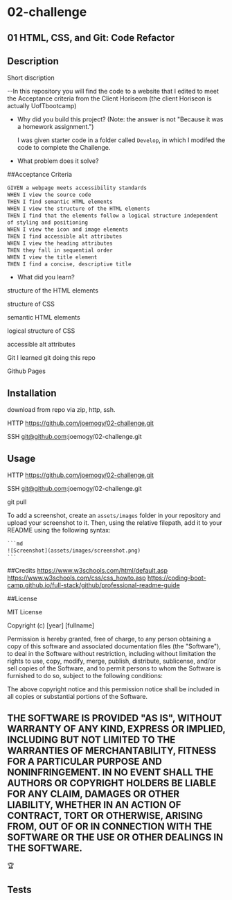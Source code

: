 # 02-challenge
## 01 HTML, CSS, and Git: Code Refactor

## Description
Short discription

--In this repository you will find the code to a website that I edited to meet the Acceptance criteria from the Client Horiseom
(the client Horiseon is actually UofTbootcamp)
 

- Why did you build this project? (Note: the answer is not "Because it was a homework assignment.")

  I was given starter code in a folder called `Develop`, in which I modifed the code to complete the Challenge.
  
- What problem does it solve?

##Acceptance Criteria
```
GIVEN a webpage meets accessibility standards
WHEN I view the source code
THEN I find semantic HTML elements
WHEN I view the structure of the HTML elements
THEN I find that the elements follow a logical structure independent of styling and positioning
WHEN I view the icon and image elements
THEN I find accessible alt attributes
WHEN I view the heading attributes
THEN they fall in sequential order
WHEN I view the title element
THEN I find a concise, descriptive title
```
 
- What did you learn?

structure of the HTML elements

structure of CSS

semantic HTML elements

logical structure of CSS

accessible alt attributes

Git I learned git doing this repo

Github Pages
  
## Installation

download from repo via zip, http, ssh.

HTTP
https://github.com/joemogy/02-challenge.git

SSH
git@github.com:joemogy/02-challenge.git

## Usage

HTTP
https://github.com/joemogy/02-challenge.git

SSH
git@github.com:joemogy/02-challenge.git

git pull


To add a screenshot, create an `assets/images` folder in your repository and upload your screenshot to it. Then, using the relative filepath, add it to your README using the following syntax:

    ```md
    ![Screenshot](assets/images/screenshot.png)
    ```

##Credits
  https://www.w3schools.com/html/default.asp
  https://www.w3schools.com/css/css_howto.asp
  https://coding-boot-camp.github.io/full-stack/github/professional-readme-guide
  


##License

MIT License

Copyright (c) [year] [fullname]

Permission is hereby granted, free of charge, to any person obtaining a copy
of this software and associated documentation files (the "Software"), to deal
in the Software without restriction, including without limitation the rights
to use, copy, modify, merge, publish, distribute, sublicense, and/or sell
copies of the Software, and to permit persons to whom the Software is
furnished to do so, subject to the following conditions:

The above copyright notice and this permission notice shall be included in all
copies or substantial portions of the Software.

THE SOFTWARE IS PROVIDED "AS IS", WITHOUT WARRANTY OF ANY KIND, EXPRESS OR
IMPLIED, INCLUDING BUT NOT LIMITED TO THE WARRANTIES OF MERCHANTABILITY,
FITNESS FOR A PARTICULAR PURPOSE AND NONINFRINGEMENT. IN NO EVENT SHALL THE
AUTHORS OR COPYRIGHT HOLDERS BE LIABLE FOR ANY CLAIM, DAMAGES OR OTHER
LIABILITY, WHETHER IN AN ACTION OF CONTRACT, TORT OR OTHERWISE, ARISING FROM,
OUT OF OR IN CONNECTION WITH THE SOFTWARE OR THE USE OR OTHER DEALINGS IN THE
SOFTWARE.
---

🏆

## Tests
